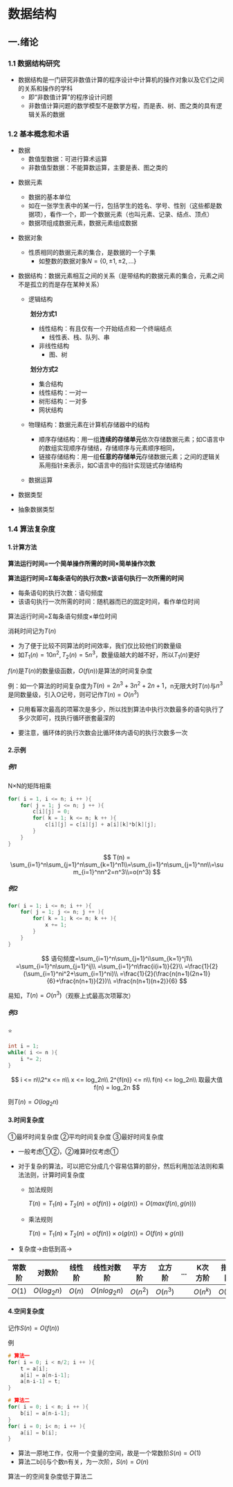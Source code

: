 # 数据结构

## 一.绪论

### 1.1 数据结构研究

- 数据结构是一门研究非数值计算的程序设计中计算机的操作对象以及它们之间的关系和操作的学科
  - 即“非数值计算”的程序设计问题
  - 非数值计算问题的数学模型不是数学方程，而是表、树、图之类的具有逻辑关系的数据

### 1.2 基本概念和术语

* 数据
  * 数值型数据：可进行算术运算
  * 非数值型数据：不能算数运算，主要是表、图之类的

- 数据元素

  - 数据的基本单位
  - 如在一张学生表中的某一行，包括学生的姓名、学号、性别（这些都是数据项），看作一个，即一个数据元素（也叫元素、记录、结点、顶点）
  - 数据项组成数据元素，数据元素组成数据

- 数据对象

  - 性质相同的数据元素的集合，是数据的一个子集
    - 如整数的数据对象$N=\{0, \pm1,\pm2,...\}$

- 数据结构：数据元素相互之间的关系（是带结构的数据元素的集合，元素之间不是孤立的而是存在某种关系）

  - 逻辑结构

    ​     **划分方式1**

    - 线性结构：有且仅有一个开始结点和一个终端结点
      - 线性表、栈、队列、串
    - 非线性结构
      - 图、树

    ​     **划分方式2**

    * 集合结构
    * 线性结构：一对一
    * 树形结构：一对多
    * 网状结构

  - 物理结构：数据元素在计算机存储器中的结构

    - 顺序存储结构：用一组**连续的存储单元**依次存储数据元素；如C语言中的数组实现顺序存储结，存储顺序与元素顺序相同，
    - 链接存储结构：用一组**任意的存储单元**存储数据元素；之间的逻辑关系用指针来表示，如C语言中的指针实现链式存储结构

  - 数据运算

- 数据类型

- 抽象数据类型

### 1.4 算法复杂度

#### 1.计算方法

**算法运行时间=一个简单操作所需的时间×简单操作次数**

**算法运行时间=Σ每条语句的执行次数×该语句执行一次所需的时间**

- 每条语句的执行次数：语句频度
- 该语句执行一次所需的时间：随机器而已的固定时间，看作单位时间

算法运行时间=Σ每条语句频度×单位时间

消耗时间记为$T(n)$

- 为了便于比较不同算法的时间效率，我们仅比较他们的数量级
- 如$T_1(n)=10n^2, T_2(n)=5n^3$，数量级越大的越不好，所以$T_1(n)$更好

$f(n)$是$T(n)$的数量级函数，$O(f(n))$是算法的时间复杂度

例：如一个算法的时间复杂度为$T(n)=2n^3+3n^2+2n+1$，n无限大时$T(n)$与$n^3$是同数量级，引入O记号，则可记作$T(n)=O(n^3)$

- 只用看幂次最高的项幂次是多少，所以找到算法中执行次数最多的语句执行了多少次即可，找执行循环嵌套最深的

- 要注意，循环体的执行次数会比循环体内语句的执行次数多一次

#### 2.示例

##### 例1

N×N的矩阵相乘

~~~c
for( i = 1, i <= n; i ++ ){
	for( j = 1; j <= n; j ++ ){
		c[i][j] = 0;
		for( k = 1; k <= n; k ++ ){
			c[i][j] = c[i][j] + a[i][k]*b[k][j];
		}
	}
}
~~~

$$
T(n) = \sum_{i=1}^n\sum_{j=1}^n\sum_{k=1}^n1\\=\sum_{i=1}^n\sum_{j=1}^nn\\=\sum_{i=1}^nn^2=n^3\\=o(n^3)
$$

##### 例2

~~~c
for( i = 1; i <= n; i ++ ){
	for( j = 1; j <= n; j ++ ){
		for( k = 1; k <= n; k ++ ){
			x += 1;
		}
	}
}
~~~

$$
语句频度=\sum_{i=1}^n\sum_{j=1}^i\sum_{k=1}^j1\\
=\sum_{i=1}^n\sum_{j=1}^ij\\
=\sum_{i=1}^n\frac{i(i+1)}{2}\\
=\frac{1}{2}(\sum_{i=1}^ni^2+\sum_{i=1}^ni)\\
=\frac{1}{2}(\frac{n(n+1)(2n+1)}{6}+\frac{n(n+1)}{2})\\
=\frac{n(n+1)(n+2)}{6}
$$

易知，$T(n)=O(n^3)$（观察上式最高次项幂次）

##### 例3

:star:

~~~c
int i = 1;
while( i <= n ){
	i *= 2;
}
~~~

$$
i <= n\\2^x <= n\\
x <= log_2n\\
2^{f(n)} <= n\\
f(n) <= log_2n\\
取最大值f(n) = log_2n
$$

则$T(n) = O( log_2n)$

#### 3.时间复杂度

①最坏时间复杂度	②平均时间复杂度	③最好时间复杂度

- 一般考虑①②，②难算时仅考虑①

- 对于复杂的算法，可以把它分成几个容易估算的部分，然后利用加法法则和乘法法则，计算时间复杂度

  - 加法规则

    $T(n)=T_1(n)+T_2(n)=o(f(n))+o(g(n))=O(max(f(n),g(n)))$

  - 乘法规则

    $T(n)=T_1(n)×T_2(n)=o(f(n))×o(g(n))=O(f(n)×g(n))$

- 复杂度→由低到高→

| 常数阶 | 对数阶      | 线性阶 | 线性对数阶   | 平方阶   | 立方阶   | ...  | K次方阶  | 指数阶   |
| ------ | ----------- | ------ | ------------ | -------- | -------- | ---- | -------- | -------- |
| $O(1)$ | $O(log_2n)$ | $O(n)$ | $O(nlog_2n)$ | $O(n^2)$ | $O(n^3)$ |      | $O(n^k)$ | $O(2^n)$ |

#### 4.空间复杂度

记作$S(n)=O(f(n))$

例

~~~c
# 算法一
for( i = 0; i < n/2; i ++ ){
    t = a[i];
    a[i] = a[n-i-1];
    a[n-i-1] = t;
}

# 算法二
for( i = 0; i < n; i ++ ){
    b[i] = a[n-i-1];
}
for( i = 0; i< n; i ++ ){
    a[i] = b[i];
}
~~~

- 算法一原地工作，仅用一个变量的空间，故是一个常数阶$S(n)=O(1)$
- 算法二b[i]与个数n有关，为一次阶，$S(n)=O(n)$

算法一的空间复杂度低于算法二